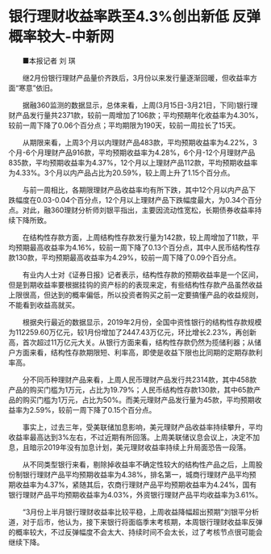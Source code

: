 # 银行理财收益率跌至4.3%创出新低 反弹概率较大-中新网

　　■本报记者 刘 琪

　　继2月份银行理财产品量价齐跌后，3月份以来发行量逐渐回暖，但收益率方面“寒意”依旧。

　　据融360监测的数据显示，总体来看，上周(3月15日-3月21日，下同)银行理财产品发行量共2371款，较前一周增加了106款；平均预期年化收益率为4.30%，较前一周下降了0.06个百分点；平均期限为190天，较前一周拉长了15天。

　　从期限来看，上周3个月以内理财产品483款，平均预期收益率为4.22%，3个月-6个月理财产品916款，平均预期收益率为4.28%，6个月-12个月理财产品835款，平均预期收益率为4.37%，12个月以上理财产品112款，平均预期收益率为4.33%。3个月以内产品占比为20.59%，较上周上升了1.15个百分点。

　　与前一周相比，各期限理财产品收益率均有所下跌，其中12个月以内产品下跌幅度在0.03-0.04个百分点，12个月以上理财产品下跌幅度最大，为0.34个百分点。对此，融360理财分析师刘银平指出，主要因流动性宽松，长期债券收益率持续下降所致。

　　在结构性存款方面，上周结构性存款发行量为142款，较上周增加了11款，平均预期最高收益率为4.16%，较前一周下降了0.13个百分点，其中人民币结构性存款130款，平均预期最高收益率为4.29%，较前一周下降了0.09个百分点。

　　有业内人士对《证券日报》记者表示，结构性存款的预期收益率是一个区间，但是到期收益率要根据挂钩的资产标的的表现来定，有些结构性存款产品虽然收益上限很高，但达到的概率偏低，所以投资者购买之前一定要搞懂产品的收益规则，不能看到收益高就买。

　　根据央行最近的数据显示，2019年2月份，全国中资性银行的结构性存款规模为112259.60万亿元，较1月份增加了2447.43万亿元，环比增长2.23%，再创新高，首次超过11万亿元大关。从银行方面来看，结构性存款仍然为揽储利器；从储户方面来看，结构性存款期限短、利率高，即使是收益下限也比同期的定期存款利率高。

　　分不同币种理财产品来看，上周人民币理财产品发行共2314款，其中458款产品的购买门槛为1万元，占比为19.79%；人民币结构性存款130款，其中65款产品的购买门槛为1万元，占比为50%。而美元理财产品发行量为45款，平均预期收益率为2.59%，较前一周下降了0.15个百分点。

　　事实上，过去三年，受美联储加息影响，美元理财产品收益率持续攀升，平均收益率最高达到3%左右，不过近期有所回落。上周美联储议息会议上，决定不加息，且暗示2019年没有加息计划，美元理财收益率持续上升局面恐告一段落。

　　从不同类型银行来看，剔除掉收益率不确定性较大的结构性产品之后，上周股份制银行理财产品平均预期收益率为4.38%，排名第一，城商行理财产品平均预期收益率为4.37%，紧随其后，农商行理财产品平均预期收益率为4.24%，国有银行理财产品平均预期收益率为4.03%，外资银行理财产品平均收益率为3.61%。

　　“3月份上半月银行理财收益率比较平稳，上周收益降幅超出预期”刘银平分析道，对于后市，他认为，接下来银行将面临季末考核期，本周银行理财收益率反弹的概率较大，不过反弹幅度不会太大、持续时间不会太长，过了考核节点很可能会继续下降。
